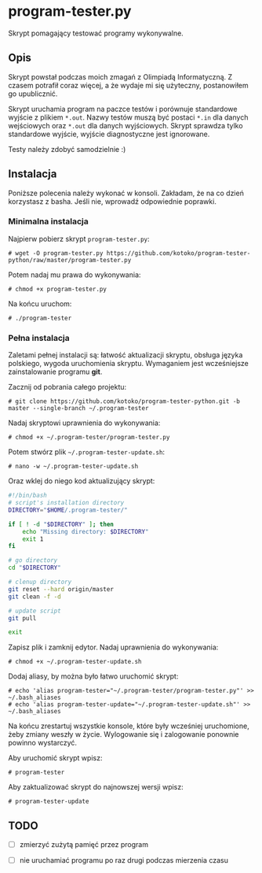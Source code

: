 # program-tester.py
Skrypt pomagający testować programy wykonywalne.

## Opis
Skrypt powstał podczas moich zmagań z Olimpiadą Informatyczną. Z czasem potrafił coraz więcej, a że wydaje mi się użyteczny, postanowiłem go upublicznić.

Skrypt uruchamia program na paczce testów i porównuje standardowe wyjście z plikiem `*.out`. Nazwy testów muszą być postaci `*.in` dla danych wejściowych oraz `*.out` dla danych wyjściowych. Skrypt sprawdza tylko standardowe wyjście, wyjście diagnostyczne jest ignorowane.

Testy należy zdobyć samodzielnie :)

## Instalacja
Poniższe polecenia należy wykonać w konsoli. Zakładam, że na co dzień korzystasz z basha. Jeśli nie, wprowadź odpowiednie poprawki.

### Minimalna instalacja
Najpierw pobierz skrypt `program-tester.py`:

    # wget -O program-tester.py https://github.com/kotoko/program-tester-python/raw/master/program-tester.py

Potem nadaj mu prawa do wykonywania:

    # chmod +x program-tester.py

Na końcu uruchom:

    # ./program-tester

### Pełna instalacja
Zaletami pełnej instalacji są: łatwość aktualizacji skryptu, obsługa języka polskiego, wygoda uruchomienia skryptu. Wymaganiem jest wcześniejsze zainstalowanie programu **git**.

Zacznij od pobrania całego projektu:

    # git clone https://github.com/kotoko/program-tester-python.git -b master --single-branch ~/.program-tester

Nadaj skryptowi uprawnienia do wykonywania:

    # chmod +x ~/.program-tester/program-tester.py

Potem stwórz plik `~/.program-tester-update.sh`:

    # nano -w ~/.program-tester-update.sh

Oraz wklej do niego kod aktualizujący skrypt:

```bash
#!/bin/bash
# script's installation directory
DIRECTORY="$HOME/.program-tester/"

if [ ! -d "$DIRECTORY" ]; then
    echo "Missing directory: $DIRECTORY"
    exit 1
fi

# go directory
cd "$DIRECTORY"

# clenup directory
git reset --hard origin/master
git clean -f -d

# update script
git pull

exit
```

Zapisz plik i zamknij edytor. Nadaj uprawnienia do wykonywania:

    # chmod +x ~/.program-tester-update.sh

Dodaj aliasy, by można było łatwo uruchomić skrypt:

    # echo 'alias program-tester="~/.program-tester/program-tester.py"' >> ~/.bash_aliases
    # echo 'alias program-tester-update="~/.program-tester-update.sh"' >> ~/.bash_aliases

Na końcu zrestartuj wszystkie konsole, które były wcześniej uruchomione, żeby zmiany weszły w życie. Wylogowanie się i zalogowanie ponownie powinno wystarczyć.

Aby uruchomić skrypt wpisz:

    # program-tester

Aby zaktualizować skrypt do najnowszej wersji wpisz:

    # program-tester-update

## TODO
- [ ] zmierzyć zużytą pamięć przez program
- [ ] nie uruchamiać programu po raz drugi podczas mierzenia czasu

